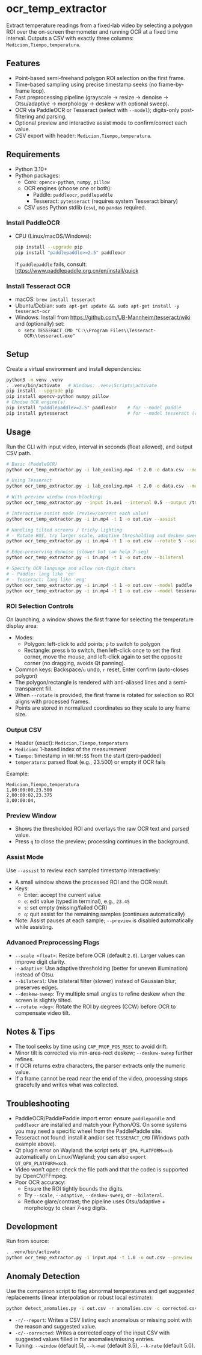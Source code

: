 # ocr_temp_extractor

Extract temperature readings from a fixed-lab video by selecting a polygon ROI over the on-screen thermometer and running OCR at a fixed time interval. Outputs a CSV with exactly three columns: `Medicion,Tiempo,temperatura`.

## Features
- Point-based semi-freehand polygon ROI selection on the first frame.
- Time-based sampling using precise timestamp seeks (no frame-by-frame loop).
- Fast preprocessing pipeline (grayscale → resize → denoise → Otsu/adaptive → morphology → deskew with optional sweep).
- OCR via PaddleOCR or Tesseract (select with `--model`); digits-only post-filtering and parsing.
- Optional preview and interactive assist mode to confirm/correct each value.
- CSV export with header: `Medicion,Tiempo,temperatura`.

## Requirements
- Python 3.10+
- Python packages:
  - Core: `opencv-python`, `numpy`, `pillow`
  - OCR engines (choose one or both):
    - Paddle: `paddleocr`, `paddlepaddle`
    - Tesseract: `pytesseract` (requires system Tesseract binary)
  - CSV uses Python stdlib (`csv`), no `pandas` required.

### Install PaddleOCR
- CPU (Linux/macOS/Windows):
  ```bash
  pip install --upgrade pip
  pip install "paddlepaddle>=2.5" paddleocr
  ```
  If `paddlepaddle` fails, consult: https://www.paddlepaddle.org.cn/en/install/quick

### Install Tesseract OCR
- macOS: `brew install tesseract`
- Ubuntu/Debian: `sudo apt-get update && sudo apt-get install -y tesseract-ocr`
- Windows: Install from https://github.com/UB-Mannheim/tesseract/wiki and (optionally) set:
  - `setx TESSERACT_CMD "C:\\Program Files\\Tesseract-OCR\\tesseract.exe"`

## Setup
Create a virtual environment and install dependencies:

```bash
python3 -m venv .venv
. .venv/bin/activate   # Windows: .venv\Scripts\activate
pip install --upgrade pip
pip install opencv-python numpy pillow
# Choose OCR engine(s)
pip install "paddlepaddle>=2.5" paddleocr    # for --model paddle
pip install pytesseract                      # for --model tesseract (requires system Tesseract)
```

## Usage
Run the CLI with input video, interval in seconds (float allowed), and output CSV path.

```bash
# Basic (PaddleOCR)
python ocr_temp_extractor.py -i lab_cooling.mp4 -t 2.0 -o data.csv --model paddle

# Using Tesseract
python ocr_temp_extractor.py -i lab_cooling.mp4 -t 2.0 -o data.csv --model tesseract

# With preview window (non-blocking)
python ocr_temp_extractor.py --input in.avi --interval 0.5 --output /tmp/out.csv --preview

# Interactive assist mode (review/correct each value)
python ocr_temp_extractor.py -i in.mp4 -t 1 -o out.csv --assist

# Handling tilted screens / tricky lighting
# - Rotate ROI, try larger scale, adaptive thresholding and deskew sweep
python ocr_temp_extractor.py -i in.mp4 -t 1 -o out.csv --rotate 5 --scale 2.5 --adaptive --deskew-sweep

# Edge-preserving denoise (slower but can help 7-seg)
python ocr_temp_extractor.py -i in.mp4 -t 1 -o out.csv --bilateral

# Specify OCR language and allow non-digit chars
# - Paddle: lang like 'en'
# - Tesseract: lang like 'eng'
python ocr_temp_extractor.py -i in.mp4 -t 1 -o out.csv --model paddle --lang en --no-digits-only
python ocr_temp_extractor.py -i in.mp4 -t 1 -o out.csv --model tesseract --lang eng --no-digits-only
```

### ROI Selection Controls
On launching, a window shows the first frame for selecting the temperature display area:
- Modes:
  - Polygon: left-click to add points; `p` to switch to polygon
  - Rectangle: press `b` to switch, then left-click once to set the first corner, move the mouse, and left-click again to set the opposite corner (no dragging, avoids Qt panning).
- Common keys: Backspace/`u` undo, `r` reset, Enter confirm (auto-closes polygon)
- The polygon/rectangle is rendered with anti-aliased lines and a semi-transparent fill.
- When `--rotate` is provided, the first frame is rotated for selection so ROI aligns with processed frames.
- Points are stored in normalized coordinates so they scale to any frame size.

### Output CSV
- Header (exact): `Medicion,Tiempo,temperatura`
- `Medicion`: 1-based index of the measurement
- `Tiempo`: timestamp in `HH:MM:SS` from the start (zero‑padded)
- `temperatura`: parsed float (e.g., 23.500) or empty if OCR fails

Example:
```csv
Medicion,Tiempo,temperatura
1,00:00:00,23.500
2,00:00:02,23.375
3,00:00:04,
```

### Preview Window
- Shows the thresholded ROI and overlays the raw OCR text and parsed value.
- Press `q` to close the preview; processing continues in the background.

### Assist Mode
Use `--assist` to review each sampled timestamp interactively:
- A small window shows the processed ROI and the OCR result.
- Keys:
  - Enter: accept the current value
  - `e`: edit value (typed in terminal), e.g., `23.45`
  - `s`: set empty (missing/failed OCR)
  - `q`: quit assist for the remaining samples (continues automatically)
- Note: Assist pauses at each sample; `--preview` is disabled automatically while assisting.

### Advanced Preprocessing Flags
- `--scale <float>`: Resize before OCR (default `2.0`). Larger values can improve digit clarity.
- `--adaptive`: Use adaptive thresholding (better for uneven illumination) instead of Otsu.
- `--bilateral`: Use bilateral filter (slower) instead of Gaussian blur; preserves edges.
- `--deskew-sweep`: Try multiple small angles to refine deskew when the screen is slightly tilted.
 - `--rotate <deg>`: Rotate the ROI by degrees (CCW) before OCR to compensate video tilt.

## Notes & Tips
- The tool seeks by time using `CAP_PROP_POS_MSEC` to avoid drift.
- Minor tilt is corrected via min-area-rect deskew; `--deskew-sweep` further refines.
- If OCR returns extra characters, the parser extracts only the numeric value.
- If a frame cannot be read near the end of the video, processing stops gracefully and writes what was collected.

## Troubleshooting
- PaddleOCR/PaddlePaddle import error: ensure `paddlepaddle` and `paddleocr` are installed and match your Python/OS. On some systems you may need a specific wheel from the PaddlePaddle site.
- Tesseract not found: install it and/or set `TESSERACT_CMD` (Windows path example above).
- Qt plugin error on Wayland: the script sets `QT_QPA_PLATFORM=xcb` automatically on Linux/Wayland; you can also `export QT_QPA_PLATFORM=xcb`.
- Video won’t open: check the file path and that the codec is supported by OpenCV/FFmpeg.
- Poor OCR accuracy:
  - Ensure the ROI tightly bounds the digits.
  - Try `--scale`, `--adaptive`, `--deskew-sweep`, or `--bilateral`.
  - Reduce glare/contrast; the pipeline uses Otsu/adaptive + morphology to clean 7‑seg digits.

## Development
Run from source:
```bash
. .venv/bin/activate
python ocr_temp_extractor.py -i input.mp4 -t 1.0 -o out.csv --preview
```

## Anomaly Detection
Use the companion script to flag abnormal temperatures and get suggested replacements (linear interpolation or robust local estimate):

```bash
python detect_anomalies.py -i out.csv -r anomalies.csv -c corrected.csv
```

- `-r/--report`: Writes a CSV listing each anomalous or missing point with the reason and suggested value.
- `-c/--corrected`: Writes a corrected copy of the input CSV with suggested values filled in for anomalies/missing entries.
- Tuning: `--window` (default 5), `--k-mad` (default 3.5), `--k-rate` (default 5.0).
